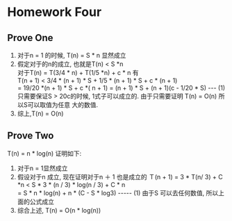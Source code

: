 # Homework Four

## Prove One
1. 对于n = 1 的时候, T(n) = S * n 显然成立  
2. 假定对于的n的成立, 也就是T(n) < S *n  
对于T(n) = T(3/4 * n) + T(1/5 *n) + c * n 有  
T(n + 1) < 3/4 * (n + 1) * S + 1/5 * (n + 1) * S + c * (n + 1)  
         = 19/20 *(n + 1) * S + c *( n + 1)
         = (n + 1) * S + (n + 1)(c - 1/20 * S) --- (1)
只需要保证S > 20c的时候, 1式子可以成立的. 由于只需要证明 T(n) = O(n) 所以S可以取值为任意
大的数值.
3. 综上,T(n) = O(n)
## Prove Two
T(n) = n * log(n)
证明如下:  
1. 对于n = 1显然成立
2. 假设对于n 成立, 现在证明对于n ＋ 1 也是成立的
Ｔ(n + 1) = 3 * T(n/ 3) + C *n < S * 3 * (n / 3) * log(n / 3)  + C * n  
= S * n * log(n) + n * (C - S * log3) ----- (1)
由于S 可以去任何数值, 所以上面的公式成立
3. 综合上述, T(n) = O(n * log(n))